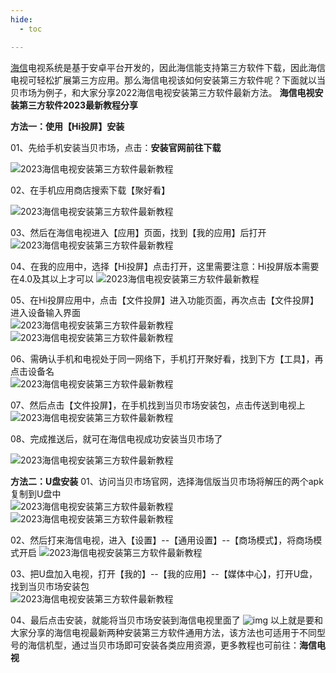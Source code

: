 ```yaml
---
hide:
  - toc

---
```


 

[海信](/)电视系统是基于安卓平台开发的，因此海信能支持第三方软件下载，因此海信电视可轻松扩展第三方应用。那么海信电视该如何安装第三方软件呢？下面就以当贝市场为例子，和大家分享2022海信电视安装第三方软件最新方法。  **海信电视安装第三方软件2023最新教程分享**

  **方法一：使用【Hi投屏】安装**  

01、先给手机安装当贝市场，点击：**安装官网前往下载**

  ![2023海信电视安装第三方软件最新教程](assets/143334hxcwitck4guk6xui-1726730287942-31.jpg) 

02、在手机应用商店搜索下载【聚好看】

  ![2023海信电视安装第三方软件最新教程](assets/143352x9r973377bg77laj-1726730287942-33.jpg) 

03、然后在海信电视进入【应用】页面，找到【我的应用】后打开  
![2023海信电视安装第三方软件最新教程](assets/143348ppoab5bc1825h2g2-1726730287942-35.jpg) 

04、在我的应用中，选择【Hi投屏】点击打开，这里需要注意：Hi投屏版本需要在4.0及其以上才可以 
 ![2023海信电视安装第三方软件最新教程](assets/143346pponjewnrzmzrp6o-1726730287942-37.jpg) 

05、在Hi投屏应用中，点击【文件投屏】进入功能页面，再次点击【文件投屏】进入设备输入界面  
![2023海信电视安装第三方软件最新教程](assets/143340xv2a6e236mmkmz3m-1726730287942-39.jpg) 
![2023海信电视安装第三方软件最新教程](assets/143326u4ajpjp53ay3wqfc-1726730287942-41.jpg) 

06、需确认手机和电视处于同一网络下，手机打开聚好看，找到下方【工具】，再点击设备名  
![2023海信电视安装第三方软件最新教程](assets/143350mv6r6rznmm6rraf5-1726730287942-43.jpg) 

07、然后点击【文件投屏】，在手机找到当贝市场安装包，点击传送到电视上 
 ![2023海信电视安装第三方软件最新教程](assets/143337kum4wmlumez644bb-1726730287942-45.jpg) 

08、完成推送后，就可在海信电视成功安装当贝市场了

  ![2023海信电视安装第三方软件最新教程](assets/143319a7ld77m7nmqddfkh-1726730287942-47.jpg)  

**方法二：U盘安装**  01、访问当贝市场官网，选择海信版当贝市场将解压的两个apk复制到U盘中  
![2023海信电视安装第三方软件最新教程](assets/143323kunmmn77efzvuum7-1726730287942-49.jpg) 
![2023海信电视安装第三方软件最新教程](assets/143321hdtrsbhd7wh10h0h-1726730287942-51.jpg) 

02、然后打来海信电视，进入【设置】--【通用设置】--【商场模式】，将商场模式开启 
 ![2023海信电视安装第三方软件最新教程](assets/143332xnja8y67yns8aahq-1726730287942-53.jpg) 

03、把U盘加入电视，打开【我的】--【我的应用】--【媒体中心】，打开U盘，找到当贝市场安装包  
 ![2023海信电视安装第三方软件最新教程](assets/143328ejqdzsdsqihjgjdv-1726730287942-55.jpg) 

04、最后点击安装，就能将当贝市场安装到海信电视里面了 
 ![img](assets/1-1726730287942-57.gif) 
 以上就是要和大家分享的海信电视最新两种安装第三方软件通用方法，该方法也可适用于不同型号的海信机型，通过当贝市场即可安装各类应用资源，更多教程也可前往：**海信电视**
